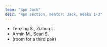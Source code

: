 ```yaml
---
team: "4pm Jack"
desc: "4pm section, mentor: Jack, Weeks 1-3"
---
```



* Tenzing S., Zizhuo L.
* Armin M., Sean S.
* (room for a third pair)
